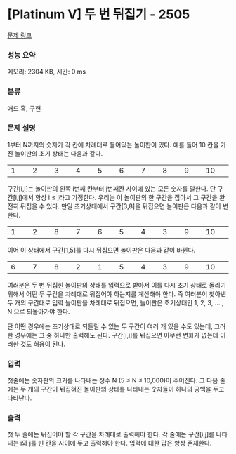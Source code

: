 # [Platinum V] 두 번 뒤집기 - 2505 

[문제 링크](https://www.acmicpc.net/problem/2505) 

### 성능 요약

메모리: 2304 KB, 시간: 0 ms

### 분류

애드 혹, 구현

### 문제 설명

<p>1부터 N까지의 숫자가 각 칸에 차례대로 들어있는 놀이판이 있다. 예를 들어 10 칸을 가진 놀이판의 초기 상태는 다음과 같다.  </p>

<table class="table table-bordered td-center table-center-30">
	<tbody>
		<tr>
			<td style="width:3%;">1</td>
			<td style="width:3%;">2</td>
			<td style="width:3%;">3</td>
			<td style="width:3%;">4</td>
			<td style="width:3%;">5</td>
			<td style="width:3%;">6</td>
			<td style="width:3%;">7</td>
			<td style="width:3%;">8</td>
			<td style="width:3%;">9</td>
			<td style="width:3%;">10</td>
		</tr>
	</tbody>
</table>

<p>구간[i,j]는 놀이판의 왼쪽 i번째 칸부터 j번째칸 사이에 있는 모든 숫자를 말한다. 단 구간[i,j]에서 항상 i ≤ j라고 가정한다. 우리는 이 놀이판의 한 구간을 잡아서 그 구간을 완전히 뒤집을  수 있다. 만일 초기상태에서 구간[3,8]을 뒤집으면 놀이판은 다음과 같이 변한다.</p>

<table class="table table-bordered td-center table-center-30">
	<tbody>
		<tr>
			<td style="width:3%;">1</td>
			<td style="width:3%;">2</td>
			<td style="width:3%;">8</td>
			<td style="width:3%;">7</td>
			<td style="width:3%;">6</td>
			<td style="width:3%;">5</td>
			<td style="width:3%;">4</td>
			<td style="width:3%;">3</td>
			<td style="width:3%;">9</td>
			<td style="width:3%;">10</td>
		</tr>
	</tbody>
</table>

<p>이어 이 상태에서 구간[1,5]를 다시 뒤집으면 놀이판은 다음과 같이 바뀐다. </p>

<table class="table table-bordered td-center table-center-30">
	<tbody>
		<tr>
			<td style="width:3%;">6</td>
			<td style="width:3%;">7</td>
			<td style="width:3%;">8</td>
			<td style="width:3%;">2</td>
			<td style="width:3%;">1</td>
			<td style="width:3%;">5</td>
			<td style="width:3%;">4</td>
			<td style="width:3%;">3</td>
			<td style="width:3%;">9</td>
			<td style="width:3%;">10</td>
		</tr>
	</tbody>
</table>

<p>여러분은 두 번 뒤집힌 놀이판의 상태를 입력으로 받아서 이를 다시 초기 상태로 돌리기 위해서 어떤 두 구간을 차례대로 뒤집어야 하는지를 계산해야 한다. 즉 여러분이 찾아낸 두 개의 구간대로 입력 놀이판을 차례대로 뒤집으면, 놀이판은 초기상태인 1, 2, 3, ...., N 으로 되돌아가야 한다.  </p>

<p>단 어떤 경우에는 초기상태로 되돌릴 수 있는 두 구간이 여러 개 있을 수도 있는데, 그러한 경우에는 그 중 하나만 출력해도 된다. 구간[i,i]를 뒤집으면 아무런 변화가 없는데 이러한 것도 허용이 된다.</p>

### 입력 

 <p>첫줄에는 숫자판의 크기를 나타내는 정수 N (5 ≤ N ≤ 10,000)이 주어진다. 그 다음 줄에는 두 개의 구간이 뒤집혀진 놀이판의 상태를 나타내는 숫자들이 하나의 공백을 두고 나타난다. </p>

### 출력 

 <p>첫 두 줄에는 뒤집어야 할 각 구간을 차례대로 출력해야 한다. 각 줄에는 구간[i,j]를 나타내는 i와 j를 빈 칸을 사이에 두고 출력해야 한다. 입력에 대한 답은 항상 존재한다.</p>

